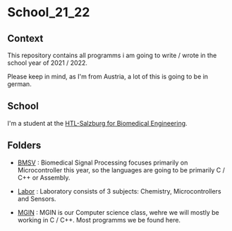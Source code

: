 # School_21_22

## Context

This repository contains all programms i am going to write / wrote in the school year of 2021 / 2022.

Please keep in mind, as I'm from Austria, a lot of this is going to be in german.

## School

I'm a student at the [HTL-Salzburg for Biomedical Engineering](http://www.htl-salzburg.ac.at/biomedizin-gesundheitstechnik.html).

## Folders

- [BMSV](https://github.com/PhilRoli/School_21_22/tree/master/BMSV) : Biomedical Signal Processing focuses primarily on Microcontroller this year, so the languages are going to be primarily C / C++ or Assembly.

- [Labor](https://github.com/PhilRoli/School_21_22/tree/master/Labor) : Laboratory consists of 3 subjects: Chemistry, Microcontrollers and Sensors.

- [MGIN](https://github.com/PhilRoli/School_21_22/tree/master/MGIN) : MGIN is our Computer science class, wehre we will mostly be working in C / C++. Most programms we be found here.
